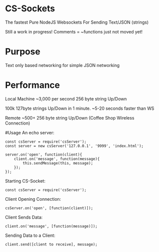 # CS-Sockets
The fastest Pure NodeJS Websockets For Sending Text/JSON (strings)

Still a work in progress! Comments = ~functions just not moved yet! 

# Purpose 
Text only based networking for simple JSON networking

# Performance
Local Machine ~3,000 per second 256 byte string Up/Down

100k 127byte strings Up/Down in 1 minute. ~5-20 seconds faster than WS

Remote ~500+ 256 byte string Up/Down (Coffee Shop Wireless Connection)


#Usage
An echo server:

    const csServer = require('csServer');
    const server = new csServer('127.0.0.1', '9999', 'index.html');

    server.on('open', function(client){
        client.on('message', function(message){
            this.sendMessage(this, message);
        });
    });

Starting CS-Socket:

    const csServer = require('csServer');

Client Opening Connection:

    csServer.on('open', [function(client)]);

Client Sends Data:

    client.on('message', [function(message)]);

Sending Data to a Client:

    client.send([client to receive], message);
